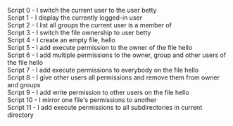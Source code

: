 Script 0 - I switch the current user to the user betty   
Script 1 - I display the currently logged-in user   
Script 2 - I list all groups the current user is a member of   
Script 3 - I switch the file ownership to user betty    
Script 4 - I create an empty file, hello   
Script 5 - I add execute permission to the owner of the file hello    
Script 6 - I add multiple permissions to the owner, group and other users of the file hello    
Script 7 - I add execute permissions to everybody on the file hello     
Script 8 - I give other users all permissions and remove them from owner and groups    
Script 9 - I add write permission to other users on the file hello    
Script 10 - I mirror one file's permissions to another    
Script 11 - I add execute permissions to all subdirectories in current directory    

